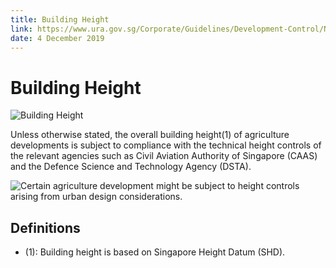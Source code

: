 ```yaml
---
title: Building Height
link: https://www.ura.gov.sg/Corporate/Guidelines/Development-Control/Non-Residential/Agriculture/Building-Height
date: 4 December 2019
---
```


# Building Height

![Building Height](https://www.ura.gov.sg/-/media/Corporate/Guidelines/Development-control/Agriculture/Agriculture-Building-Height-2.jpg)

Unless otherwise stated, the overall building height(1) of agriculture developments is subject to compliance with the technical height controls of the relevant agencies such as Civil Aviation Authority of Singapore (CAAS) and the Defence Science and Technology Agency (DSTA).

![Certain agriculture development might be subject to height controls arising from urban design considerations.](https://www.ura.gov.sg/-/media/Corporate/Guidelines/Development-control/Plan-Lodgement/Lim-Chu-Kang-Height-Control-Plan.jpg)

## Definitions

- (1): Building height is based on Singapore Height Datum (SHD).

